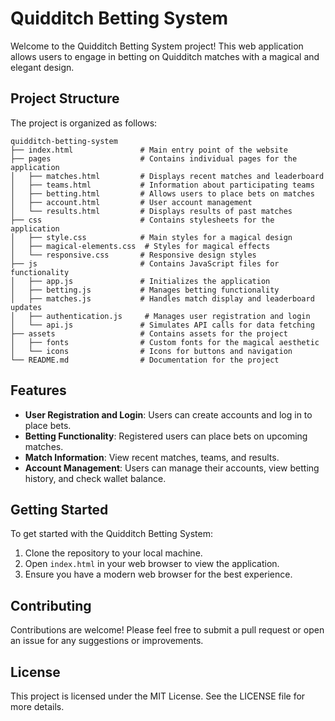 # Quidditch Betting System

Welcome to the Quidditch Betting System project! This web application allows users to engage in betting on Quidditch matches with a magical and elegant design.

## Project Structure

The project is organized as follows:

```
quidditch-betting-system
├── index.html               # Main entry point of the website
├── pages                    # Contains individual pages for the application
│   ├── matches.html         # Displays recent matches and leaderboard
│   ├── teams.html           # Information about participating teams
│   ├── betting.html         # Allows users to place bets on matches
│   ├── account.html         # User account management
│   └── results.html         # Displays results of past matches
├── css                      # Contains stylesheets for the application
│   ├── style.css            # Main styles for a magical design
│   ├── magical-elements.css  # Styles for magical effects
│   └── responsive.css       # Responsive design styles
├── js                       # Contains JavaScript files for functionality
│   ├── app.js               # Initializes the application
│   ├── betting.js           # Manages betting functionality
│   ├── matches.js           # Handles match display and leaderboard updates
│   ├── authentication.js     # Manages user registration and login
│   └── api.js               # Simulates API calls for data fetching
├── assets                   # Contains assets for the project
│   ├── fonts                # Custom fonts for the magical aesthetic
│   └── icons                # Icons for buttons and navigation
└── README.md                # Documentation for the project
```

## Features

- **User Registration and Login**: Users can create accounts and log in to place bets.
- **Betting Functionality**: Registered users can place bets on upcoming matches.
- **Match Information**: View recent matches, teams, and results.
- **Account Management**: Users can manage their accounts, view betting history, and check wallet balance.

## Getting Started

To get started with the Quidditch Betting System:

1. Clone the repository to your local machine.
2. Open `index.html` in your web browser to view the application.
3. Ensure you have a modern web browser for the best experience.

## Contributing

Contributions are welcome! Please feel free to submit a pull request or open an issue for any suggestions or improvements.

## License

This project is licensed under the MIT License. See the LICENSE file for more details.